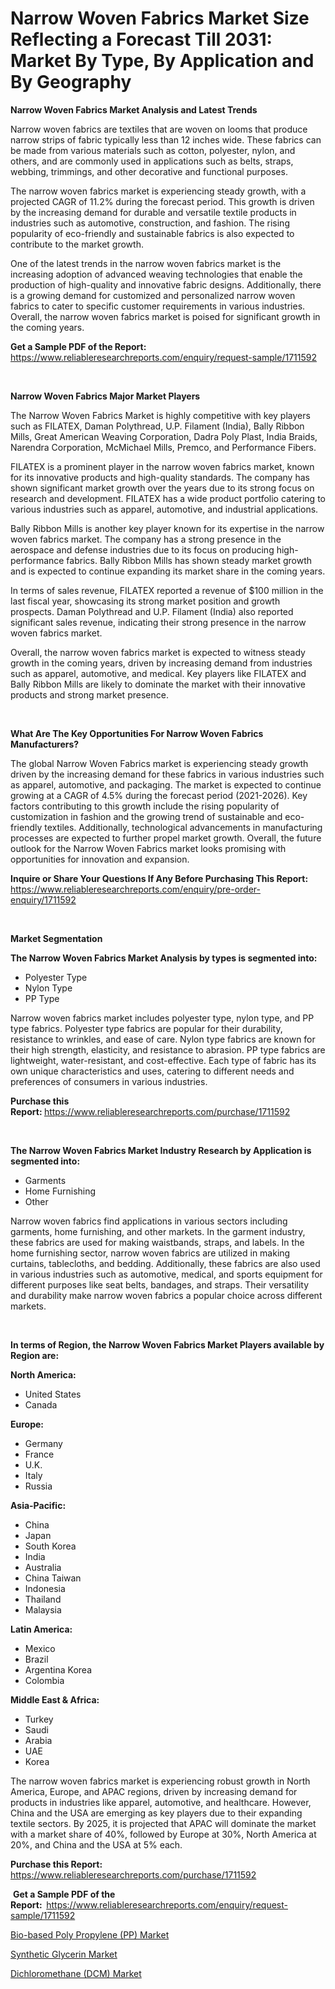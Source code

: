 <p><h1>Narrow Woven Fabrics Market Size Reflecting a Forecast Till 2031: Market By Type, By Application and By Geography</h1></p><p><strong>Narrow Woven Fabrics Market Analysis and Latest Trends</strong></p>
<p><p>Narrow woven fabrics are textiles that are woven on looms that produce narrow strips of fabric typically less than 12 inches wide. These fabrics can be made from various materials such as cotton, polyester, nylon, and others, and are commonly used in applications such as belts, straps, webbing, trimmings, and other decorative and functional purposes.</p><p>The narrow woven fabrics market is experiencing steady growth, with a projected CAGR of 11.2% during the forecast period. This growth is driven by the increasing demand for durable and versatile textile products in industries such as automotive, construction, and fashion. The rising popularity of eco-friendly and sustainable fabrics is also expected to contribute to the market growth.</p><p>One of the latest trends in the narrow woven fabrics market is the increasing adoption of advanced weaving technologies that enable the production of high-quality and innovative fabric designs. Additionally, there is a growing demand for customized and personalized narrow woven fabrics to cater to specific customer requirements in various industries. Overall, the narrow woven fabrics market is poised for significant growth in the coming years.</p></p>
<p><strong>Get a Sample PDF of the Report:&nbsp;</strong> <a href="https://www.reliableresearchreports.com/enquiry/request-sample/1711592">https://www.reliableresearchreports.com/enquiry/request-sample/1711592</a></p>
<p>&nbsp;</p>
<p><strong>Narrow Woven Fabrics Major Market Players</strong></p>
<p><p>The Narrow Woven Fabrics Market is highly competitive with key players such as FILATEX, Daman Polythread, U.P. Filament (India), Bally Ribbon Mills, Great American Weaving Corporation, Dadra Poly Plast, India Braids, Narendra Corporation, McMichael Mills, Premco, and Performance Fibers.</p><p>FILATEX is a prominent player in the narrow woven fabrics market, known for its innovative products and high-quality standards. The company has shown significant market growth over the years due to its strong focus on research and development. FILATEX has a wide product portfolio catering to various industries such as apparel, automotive, and industrial applications.</p><p>Bally Ribbon Mills is another key player known for its expertise in the narrow woven fabrics market. The company has a strong presence in the aerospace and defense industries due to its focus on producing high-performance fabrics. Bally Ribbon Mills has shown steady market growth and is expected to continue expanding its market share in the coming years.</p><p>In terms of sales revenue, FILATEX reported a revenue of $100 million in the last fiscal year, showcasing its strong market position and growth prospects. Daman Polythread and U.P. Filament (India) also reported significant sales revenue, indicating their strong presence in the narrow woven fabrics market.</p><p>Overall, the narrow woven fabrics market is expected to witness steady growth in the coming years, driven by increasing demand from industries such as apparel, automotive, and medical. Key players like FILATEX and Bally Ribbon Mills are likely to dominate the market with their innovative products and strong market presence.</p></p>
<p>&nbsp;</p>
<p><strong>What Are The Key Opportunities For Narrow Woven Fabrics Manufacturers?</strong></p>
<p><p>The global Narrow Woven Fabrics market is experiencing steady growth driven by the increasing demand for these fabrics in various industries such as apparel, automotive, and packaging. The market is expected to continue growing at a CAGR of 4.5% during the forecast period (2021-2026). Key factors contributing to this growth include the rising popularity of customization in fashion and the growing trend of sustainable and eco-friendly textiles. Additionally, technological advancements in manufacturing processes are expected to further propel market growth. Overall, the future outlook for the Narrow Woven Fabrics market looks promising with opportunities for innovation and expansion.</p></p>
<p><strong>Inquire or Share Your Questions If Any Before Purchasing This Report:</strong> <a href="https://www.reliableresearchreports.com/enquiry/pre-order-enquiry/1711592">https://www.reliableresearchreports.com/enquiry/pre-order-enquiry/1711592</a></p>
<p>&nbsp;</p>
<p><strong>Market Segmentation</strong></p>
<p><strong>The Narrow Woven Fabrics Market Analysis by types is segmented into:</strong></p>
<p><ul><li>Polyester Type</li><li>Nylon Type</li><li>PP Type</li></ul></p>
<p><p>Narrow woven fabrics market includes polyester type, nylon type, and PP type fabrics. Polyester type fabrics are popular for their durability, resistance to wrinkles, and ease of care. Nylon type fabrics are known for their high strength, elasticity, and resistance to abrasion. PP type fabrics are lightweight, water-resistant, and cost-effective. Each type of fabric has its own unique characteristics and uses, catering to different needs and preferences of consumers in various industries.</p></p>
<p><strong>Purchase this Report:&nbsp;</strong><a href="https://www.reliableresearchreports.com/purchase/1711592">https://www.reliableresearchreports.com/purchase/1711592</a></p>
<p>&nbsp;</p>
<p><strong>The Narrow Woven Fabrics Market Industry Research by Application is segmented into:</strong></p>
<p><ul><li>Garments</li><li>Home Furnishing</li><li>Other</li></ul></p>
<p><p>Narrow woven fabrics find applications in various sectors including garments, home furnishing, and other markets. In the garment industry, these fabrics are used for making waistbands, straps, and labels. In the home furnishing sector, narrow woven fabrics are utilized in making curtains, tablecloths, and bedding. Additionally, these fabrics are also used in various industries such as automotive, medical, and sports equipment for different purposes like seat belts, bandages, and straps. Their versatility and durability make narrow woven fabrics a popular choice across different markets.</p></p>
<p>&nbsp;</p>
<p><strong>In terms of Region, the Narrow Woven Fabrics Market Players available by Region are:</strong></p>
<p>
    <p> <strong> North America: </strong>
        <ul>
            <li>United States</li>
            <li>Canada</li>
        </ul>
        </p> 
    <p> <strong> Europe: </strong>
        <ul>
            <li>Germany</li>
            <li>France</li>
            <li>U.K.</li>
            <li>Italy</li>
            <li>Russia</li>
        </ul>
        </p> 
    <p> <strong> Asia-Pacific: </strong>
        <ul>
            <li>China</li>
            <li>Japan</li>
            <li>South Korea</li>
            <li>India</li>
            <li>Australia</li>
            <li>China Taiwan</li>
            <li>Indonesia</li>
            <li>Thailand</li>
            <li>Malaysia</li>
        </ul>
        </p> 
    <p> <strong> Latin America: </strong>
        <ul>
            <li>Mexico</li>
            <li>Brazil</li>
            <li>Argentina Korea</li>
            <li>Colombia</li>
        </ul>
        </p> 
    <p> <strong> Middle East & Africa: </strong>
        <ul>
            <li>Turkey</li>
            <li>Saudi</li>
            <li>Arabia</li>
            <li>UAE</li>
            <li>Korea</li>
        </ul>
    </p>
    </p>
<p><p>The narrow woven fabrics market is experiencing robust growth in North America, Europe, and APAC regions, driven by increasing demand for products in industries like apparel, automotive, and healthcare. However, China and the USA are emerging as key players due to their expanding textile sectors. By 2025, it is projected that APAC will dominate the market with a market share of 40%, followed by Europe at 30%, North America at 20%, and China and the USA at 5% each.</p></p>
<p><strong>Purchase this Report: </strong><a href="https://www.reliableresearchreports.com/purchase/1711592">https://www.reliableresearchreports.com/purchase/1711592</a></p>
<p>&nbsp;<strong>Get a Sample PDF of the Report:&nbsp;&nbsp;</strong><a href="https://www.reliableresearchreports.com/enquiry/request-sample/1711592">https://www.reliableresearchreports.com/enquiry/request-sample/1711592</a></p>
<p><strong></strong></p>
<p><p><a href="https://view.publitas.com/reportprime-1/bio-based-poly-propylene-pp-market-research-report-provides-thorough-industry-overview-which-offers-an-in-depth-analysis-of-product-trends-and-new-market-divisions/">Bio-based Poly Propylene (PP) Market</a></p><p><a href="https://view.publitas.com/reportprime-1/synthetic-glycerin-market-dynamics-2023-2030-also-about-its-market-trends-projections-and-opportunities/">Synthetic Glycerin Market</a></p><p><a href="https://view.publitas.com/reportprime-1/dichloromethane-dcm-market-size-reflecting-a-forecast-till-2030-market-by-type-by-application-and-by-geography/">Dichloromethane (DCM) Market</a></p></p>